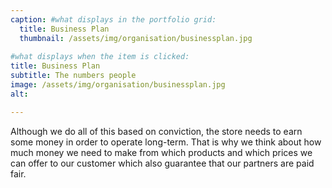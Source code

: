 ```yaml
---
caption: #what displays in the portfolio grid:
  title: Business Plan
  thumbnail: /assets/img/organisation/businessplan.jpg
  
#what displays when the item is clicked:
title: Business Plan
subtitle: The numbers people
image: /assets/img/organisation/businessplan.jpg
alt: 

---
```

Although we do all of this based on conviction, the store needs to earn some money in order to operate long-term. That is why we think about how much money we need to make from which products and which prices we can offer to our customer which also guarantee that our partners are paid fair.